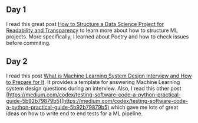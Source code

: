 ## Day 1

I read this great post [How to Structure a Data Science Project for Readability and Transparency](https://towardsdatascience.com/how-to-structure-a-data-science-project-for-readability-and-transparency-360c6716800) to learn more about how to structure ML projects. More specifically, I learned about Poetry and how to check issues before commiting.  


## Day 2

I read this post [What is Machine Learning System Design Interview and How to Prepare for It](https://towardsdatascience.com/what-is-machine-learning-system-design-interview-and-how-to-prepare-for-it-537d1271d754). It provides a template for answering Machine Learning system design questions during an interview. Also, I read this other post [https://medium.com/codex/testing-software-code-a-python-practical-guide-5b92b79879b5](https://medium.com/codex/testing-software-code-a-python-practical-guide-5b92b79879b5) which gave me lots of great ideas on how to write end to end tests for a ML pipeline.

